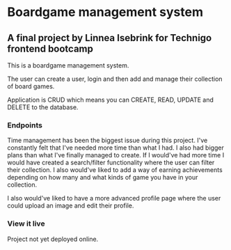 # Boardgame management system
## A final project by Linnea Isebrink for Technigo frontend bootcamp

This is a boardgame management system.

The user can create a user, login and then add and manage their collection of board games.

Application is CRUD which means you can CREATE, READ, UPDATE and DELETE to the database. 

### Endpoints

Time management has been the biggest issue during this project. I've constantly felt that I've needed more time than what I had. I also had bigger plans than what I've finally managed to create. If I would've had more time I would have created a search/filter functionality where the user can filter their collection. I also would've liked to add a way of earning achievements depending on how many and what kinds of game you have in your collection. 

I also would've liked to have a more advanced profile page where the user could upload an image and edit their profile. 

### View it live

Project not yet deployed online. 
